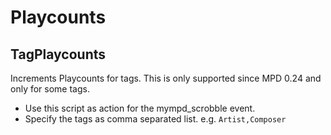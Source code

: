 # Playcounts

## TagPlaycounts

Increments Playcounts for tags. This is only supported since MPD 0.24 and only for some tags.

- Use this script as action for the mympd_scrobble event.
- Specify the tags as comma separated list. e.g. `Artist,Composer`
